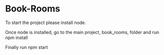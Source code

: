# Book-Rooms
To start the project please install node.

Once node is installed, go to the main project, book_rooms, folder and run npm install

Finally run npm start
